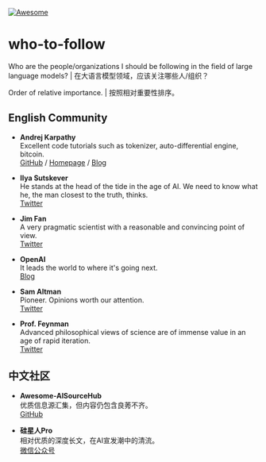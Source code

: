 [![Awesome](https://awesome.re/badge-flat2.svg)](https://awesome.re)

# who-to-follow

Who are the people/organizations I should be following in the field of large language models? | 在大语言模型领域，应该关注哪些人/组织？

Order of relative importance. | 按照相对重要性排序。

## English Community

- **Andrej Karpathy**  
    Excellent code tutorials such as tokenizer, auto-differential engine, bitcoin.  
    [GitHub](https://github.com/karpathy)  /
    [Homepage](https://karpathy.ai)  /
    [Blog](https://karpathy.github.io)

- **Ilya Sutskever**  
    He stands at the head of the tide in the age of AI. We need to know what he, the man closest to the truth, thinks.  
    [Twitter](https://twitter.com/ilyasut)

- **Jim Fan**  
    A very pragmatic scientist with a reasonable and convincing point of view.  
    [Twitter](https://twitter.com/DrJimFan)

- **OpenAI**  
    It leads the world to where it's going next.  
    [Blog](https://openai.com/blog)

- **Sam Altman**  
    Pioneer. Opinions worth our attention.  
    [Twitter](https://twitter.com/sama)

- **Prof. Feynman**  
    Advanced philosophical views of science are of immense value in an age of rapid iteration.  
    [Twitter](https://twitter.com/ProfFeynman)

## 中文社区

- **Awesome-AISourceHub**  
    优质信息源汇集，但内容仍包含良莠不齐。  
    [GitHub](https://github.com/AmbroseX/Awesome-AISourceHub)

- **硅星人Pro**  
    相对优质的深度长文，在AI宣发潮中的清流。  
    [微信公众号](https://mp.weixin.qq.com/mp/profile_ext?action=home&__biz=MzkyNjU2ODM2NQ==&scene=124#wechat_redirect)

